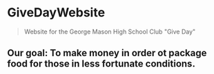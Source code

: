 # GiveDayWebsite

> Website for the George Mason High School Club "Give Day"

## Our goal: To make money in order ot package food for those in less fortunate conditions.